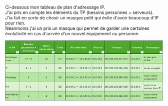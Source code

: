 Ci-dessous mon tableau de plan d'adressage IP.  
J'ai pris en compte les éléments du TP (besoins personnes + serveurs).  
J'ia fait en sorte de chosir un masque petit qui évite d'avoir beaucoup d'IP pour rien.  
Néanmoins j'ai un pris un masque qui permet de garder une certaines évolutivité en cas d'arrvée d'un nouvel équipement ou personne.  

![Plan adressage IP](./images/adressage_ip.png)
